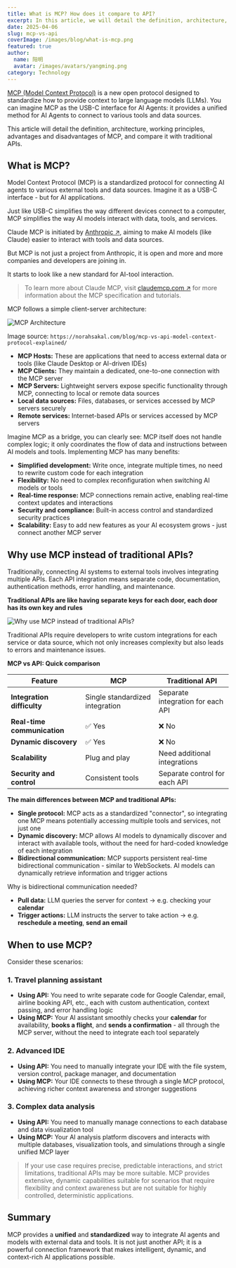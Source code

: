 ```yaml
---
title: What is MCP? How does it compare to API?
excerpt: In this article, we will detail the definition, architecture, working principles, advantages and disadvantages of MCP, and compare it with traditional APIs.
date: 2025-04-06
slug: mcp-vs-api
coverImage: /images/blog/what-is-mcp.png
featured: true
author:
  name: 阳明
  avatar: /images/avatars/yangming.png
category: Technology
---
```


[MCP (Model Context Protocol)](https://www.claudemcp.com) is a new open protocol designed to standardize how to provide context to large language models (LLMs). You can imagine MCP as the USB-C interface for AI Agents: it provides a unified method for AI Agents to connect to various tools and data sources.

This article will detail the definition, architecture, working principles, advantages and disadvantages of MCP, and compare it with traditional APIs.

## What is MCP?

Model Context Protocol (MCP) is a standardized protocol for connecting AI agents to various external tools and data sources. Imagine it as a USB-C interface - but for AI applications.

Just like USB-C simplifies the way different devices connect to a computer, MCP simplifies the way AI models interact with data, tools, and services.

Claude MCP is initiated by [Anthropic ↗](https://www.anthropic.com/news/model-context-protocol), aiming to make AI models (like Claude) easier to interact with tools and data sources.

But MCP is not just a project from Anthropic, it is open and more and more companies and developers are joining in.

It starts to look like a new standard for AI-tool interaction.

> To learn more about Claude MCP, visit [claudemcp.com ↗](https://www.claudemcp.com) for more information about the MCP specification and tutorials.

MCP follows a simple client-server architecture:

![MCP Architecture](/images/blog/what-is-mcp.png)

Image source: `https://norahsakal.com/blog/mcp-vs-api-model-context-protocol-explained/`

- **MCP Hosts:** These are applications that need to access external data or tools (like Claude Desktop or AI-driven IDEs)
- **MCP Clients:** They maintain a dedicated, one-to-one connection with the MCP server
- **MCP Servers:** Lightweight servers expose specific functionality through MCP, connecting to local or remote data sources
- **Local data sources:** Files, databases, or services accessed by MCP servers securely
- **Remote services:** Internet-based APIs or services accessed by MCP servers

Imagine MCP as a bridge, you can clearly see: MCP itself does not handle complex logic; it only coordinates the flow of data and instructions between AI models and tools. Implementing MCP has many benefits:

- **Simplified development:** Write once, integrate multiple times, no need to rewrite custom code for each integration
- **Flexibility:** No need to complex reconfiguration when switching AI models or tools
- **Real-time response:** MCP connections remain active, enabling real-time context updates and interactions
- **Security and compliance:** Built-in access control and standardized security practices
- **Scalability:** Easy to add new features as your AI ecosystem grows - just connect another MCP server

## Why use MCP instead of traditional APIs?

Traditionally, connecting AI systems to external tools involves integrating multiple APIs. Each API integration means separate code, documentation, authentication methods, error handling, and maintenance.

**Traditional APIs are like having separate keys for each door, each door has its own key and rules**

![Why use MCP instead of traditional APIs?](/images/blog/api-own-keys.png)

Traditional APIs require developers to write custom integrations for each service or data source, which not only increases complexity but also leads to errors and maintenance issues.

**MCP vs API: Quick comparison**

| Feature                     | MCP                             | Traditional API                   |
| --------------------------- | ------------------------------- | --------------------------------- |
| **Integration difficulty**  | Single standardized integration | Separate integration for each API |
| **Real-time communication** | ✅ Yes                          | ❌ No                             |
| **Dynamic discovery**       | ✅ Yes                          | ❌ No                             |
| **Scalability**             | Plug and play                   | Need additional integrations      |
| **Security and control**    | Consistent tools                | Separate control for each API     |

**The main differences between MCP and traditional APIs:**

- **Single protocol:** MCP acts as a standardized "connector", so integrating one MCP means potentially accessing multiple tools and services, not just one
- **Dynamic discovery:** MCP allows AI models to dynamically discover and interact with available tools, without the need for hard-coded knowledge of each integration
- **Bidirectional communication:** MCP supports persistent real-time bidirectional communication - similar to WebSockets. AI models can dynamically retrieve information and trigger actions

Why is bidirectional communication needed?

- **Pull data:** LLM queries the server for context → e.g. checking your **calendar**
- **Trigger actions:** LLM instructs the server to take action → e.g. **reschedule a meeting**, **send an email**

## When to use MCP?

Consider these scenarios:

### 1. Travel planning assistant

- **Using API:** You need to write separate code for Google Calendar, email, airline booking API, etc., each with custom authentication, context passing, and error handling logic
- **Using MCP:** Your AI assistant smoothly checks your **calendar** for availability, **books a flight**, and **sends a confirmation** - all through the MCP server, without the need to integrate each tool separately

### 2. Advanced IDE

- **Using API:** You need to manually integrate your IDE with the file system, version control, package manager, and documentation
- **Using MCP:** Your IDE connects to these through a single MCP protocol, achieving richer context awareness and stronger suggestions

### 3. Complex data analysis

- **Using API:** You need to manually manage connections to each database and data visualization tool
- **Using MCP:** Your AI analysis platform discovers and interacts with multiple databases, visualization tools, and simulations through a single unified MCP layer

> If your use case requires precise, predictable interactions, and strict limitations, traditional APIs may be more suitable. MCP provides extensive, dynamic capabilities suitable for scenarios that require flexibility and context awareness but are not suitable for highly controlled, deterministic applications.

## Summary

MCP provides a **unified** and **standardized** way to integrate AI agents and models with external data and tools. It is not just another API; it is a powerful connection framework that makes intelligent, dynamic, and context-rich AI applications possible.
